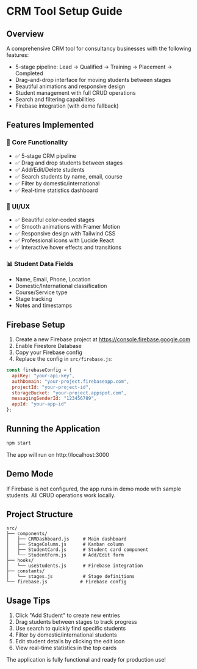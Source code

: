 # CRM Tool Setup Guide

## Overview
A comprehensive CRM tool for consultancy businesses with the following features:
- 5-stage pipeline: Lead → Qualified → Training → Placement → Completed
- Drag-and-drop interface for moving students between stages
- Beautiful animations and responsive design
- Student management with full CRUD operations
- Search and filtering capabilities
- Firebase integration (with demo fallback)

## Features Implemented

### 🎯 Core Functionality
- ✅ 5-stage CRM pipeline
- ✅ Drag and drop students between stages
- ✅ Add/Edit/Delete students
- ✅ Search students by name, email, course
- ✅ Filter by domestic/international
- ✅ Real-time statistics dashboard

### 🎨 UI/UX
- ✅ Beautiful color-coded stages
- ✅ Smooth animations with Framer Motion
- ✅ Responsive design with Tailwind CSS
- ✅ Professional icons with Lucide React
- ✅ Interactive hover effects and transitions

### 📊 Student Data Fields
- Name, Email, Phone, Location
- Domestic/International classification
- Course/Service type
- Stage tracking
- Notes and timestamps

## Firebase Setup

1. Create a new Firebase project at https://console.firebase.google.com
2. Enable Firestore Database
3. Copy your Firebase config
4. Replace the config in `src/firebase.js`:

```javascript
const firebaseConfig = {
  apiKey: "your-api-key",
  authDomain: "your-project.firebaseapp.com",
  projectId: "your-project-id",
  storageBucket: "your-project.appspot.com",
  messagingSenderId: "123456789",
  appId: "your-app-id"
};
```

## Running the Application

```bash
npm start
```

The app will run on http://localhost:3000

## Demo Mode
If Firebase is not configured, the app runs in demo mode with sample students. All CRUD operations work locally.

## Project Structure
```
src/
├── components/
│   ├── CRMDashboard.js     # Main dashboard
│   ├── StageColumn.js      # Kanban column
│   ├── StudentCard.js      # Student card component
│   └── StudentForm.js      # Add/Edit form
├── hooks/
│   └── useStudents.js      # Firebase integration
├── constants/
│   └── stages.js           # Stage definitions
└── firebase.js            # Firebase config
```

## Usage Tips
1. Click "Add Student" to create new entries
2. Drag students between stages to track progress
3. Use search to quickly find specific students
4. Filter by domestic/international students
5. Edit student details by clicking the edit icon
6. View real-time statistics in the top cards

The application is fully functional and ready for production use!